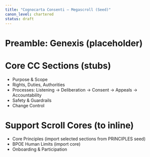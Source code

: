 ```yaml
---
title: "Cognocarta Consenti — Megascroll (Seed)"
canon_level: chartered
status: draft
---
```


# Preamble: Genexis (placeholder)

# Core CC Sections (stubs)
- Purpose & Scope
- Rights, Duties, Authorities
- Processes: Listening → Deliberation → Consent → Appeals → Accountability
- Safety & Guardrails
- Change Control

# Support Scroll Cores (to inline)
- Core Principles (import selected sections from PRINCIPLES seed)
- BPOE Human Limits (import core)
- Onboarding & Participation

<!-- Generator note: inlining should respect front-matter `canon_level` and allow “core excerpts”. -->
